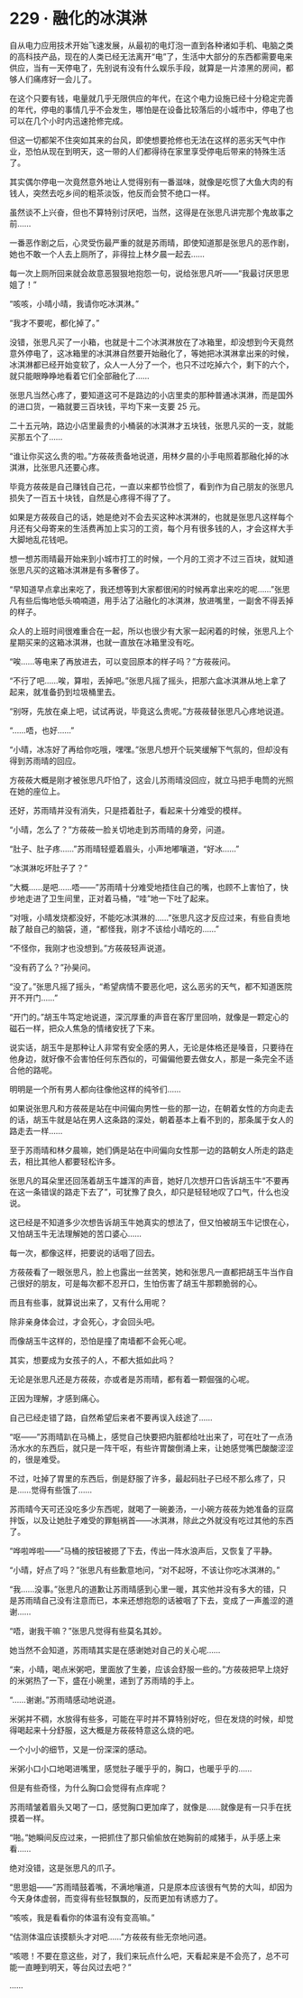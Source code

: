 # 229 · 融化的冰淇淋

自从电力应用技术开始飞速发展，从最初的电灯泡一直到各种诸如手机、电脑之类的高科技产品，现在的人类已经无法离开“电”了，生活中大部分的东西都需要电来供应，当有一天停电了，先别说有没有什么娱乐手段，就算是一片漆黑的房间，都够人们痛疼好一会儿了。

在这个只要有钱，电量就几乎无限供应的年代，在这个电力设施已经十分稳定完善的年代，停电的事情几乎不会发生，哪怕是在设备比较落后的小城市中，停电了也可以在几个小时内迅速抢修完成。

但这一切都架不住突如其来的台风，即使想要抢修也无法在这样的恶劣天气中作业，恐怕从现在到明天，这一带的人们都得待在家里享受停电后带来的特殊生活了。

其实偶尔停电一次竟然意外地让人觉得别有一番滋味，就像是吃惯了大鱼大肉的有钱人，突然去吃乡间的粗茶淡饭，他反而会赞不绝口一样。

虽然谈不上兴奋，但也不算特别讨厌吧，当然，这得是在张思凡讲完那个鬼故事之前……

一番恶作剧之后，心灵受伤最严重的就是苏雨晴，即使知道那是张思凡的恶作剧，她也不敢一个人去上厕所了，非得拉上林夕晨一起去……

每一次上厕所回来就会故意恶狠狠地抱怨一句，说给张思凡听——“我最讨厌思思姐了！”

“咳咳，小晴小晴，我请你吃冰淇淋。”

“我才不要呢，都化掉了。”

没错，张思凡买了一小箱，也就是十二个冰淇淋放在了冰箱里，却没想到今天竟然意外停电了，这冰箱里的冰淇淋自然要开始融化了，等她把冰淇淋拿出来的时候，冰淇淋都已经开始变软了，众人一人分了一个，也只不过吃掉六个，剩下的六个，就只能眼睁睁地看着它们全部融化了……

张思凡当然心疼了，要知道这可不是路边的小店里卖的那种普通冰淇淋，而是国外的进口货，一箱就要三百块钱，平均下来一支要 25 元。

二十五元呐，路边小店里最贵的小桶装的冰淇淋才五块钱，张思凡买的一支，就能买那五个了……

“谁让你买这么贵的啦。”方莜莜责备地说道，用林夕晨的小手电照着那融化掉的冰淇淋，比张思凡还要心疼。

毕竟方莜莜是自己赚钱自己花，一直以来都节俭惯了，看到作为自己朋友的张思凡损失了一百五十块钱，自然是心疼得不得了了。

如果是方莜莜自己的话，她是绝对不会去买这种冰淇淋的，也就是张思凡这样每个月还有父母寄来的生活费再加上实习的工资，每个月有很多钱的人，才会这样大手大脚地乱花钱吧。

想一想苏雨晴最开始来到小城市打工的时候，一个月的工资才不过三百块，就知道张思凡买的这箱冰淇淋是有多奢侈了。

“早知道早点拿出来吃了，我还想等到大家都很闲的时候再拿出来吃的呢……”张思凡有些后悔地低头喃喃道，用手沾了沾融化的冰淇淋，放进嘴里，一副舍不得丢掉的样子。

众人的上班时间很难重合在一起，所以也很少有大家一起闲着的时候，张思凡上个星期买来的这箱冰淇淋，也就一直放在冰箱里没有吃。

“唉……等电来了再放进去，可以变回原本的样子吗？”方莜莜问。

“不行了吧……唉，算啦，丢掉吧。”张思凡摇了摇头，把那六盒冰淇淋从地上拿了起来，就准备扔到垃圾桶里去。

“别呀，先放在桌上吧，试试再说，毕竟这么贵呢。”方莜莜替张思凡心疼地说道。

“……唔，也好……”

“小晴，冰冻好了再给你吃哦，嘿嘿。”张思凡想开个玩笑缓解下气氛的，但却没有得到苏雨晴的回应。

方莜莜大概是刚才被张思凡吓怕了，这会儿苏雨晴没回应，就立马把手电筒的光照在她的座位上。

还好，苏雨晴并没有消失，只是捂着肚子，看起来十分难受的模样。

“小晴，怎么了？”方莜莜一脸关切地走到苏雨晴的身旁，问道。

“肚子、肚子疼……”苏雨晴轻蹙着眉头，小声地嘟嚷道，“好冰……”

“冰淇淋吃坏肚子了？”

“大概……是吧……唔——”苏雨晴十分难受地捂住自己的嘴，也顾不上害怕了，快步地走进了卫生间里，正对着马桶，“哇”地一下吐了起来。

“对哦，小晴发烧都没好，不能吃冰淇淋的……”张思凡这才反应过来，有些自责地敲了敲自己的脑袋，道，“都怪我，刚才不该给小晴吃的……”

“不怪你，我刚才也没想到。”方莜莜轻声说道。

“没有药了么？”孙昊问。

“没了。”张思凡摇了摇头，“希望病情不要恶化吧，这么恶劣的天气，都不知道医院开不开门……”

“开门的。”胡玉牛笃定地说道，深沉厚重的声音在客厅里回响，就像是一颗定心的磁石一样，把众人焦急的情绪安抚了下来。

说实话，胡玉牛是那种让人非常有安全感的男人，无论是体格还是嗓音，只要待在他身边，就好像不会害怕任何东西似的，可偏偏他要去做女人，那是一条完全不适合他的路呢。

明明是一个所有男人都向往像他这样的纯爷们……

如果说张思凡和方莜莜是站在中间偏向男性一些的那一边，在朝着女性的方向走去的话，胡玉牛就是站在男人这条路的深处，朝着基本上看不到的，那条属于女人的路走去一样……

至于苏雨晴和林夕晨嘛，她们俩是站在中间偏向女性那一边的路朝女人所走的路走去，相比其他人都要轻松许多。

张思凡的耳朵里还回荡着胡玉牛雄浑的声音，她好几次想开口告诉胡玉牛“不要再在这一条错误的路走下去了”，可犹豫了良久，却只是轻轻地叹了口气，什么也没说。

这已经是不知道多少次想告诉胡玉牛她真实的想法了，但又怕被胡玉牛记恨在心，又怕胡玉牛无法理解她的苦口婆心……

每一次，都像这样，把要说的话咽了回去。

方莜莜看了一眼张思凡，脸上也露出一丝苦笑，她和张思凡一直都把胡玉牛当作自己很好的朋友，可是每次都不忍开口，生怕伤害了胡玉牛那颗脆弱的心。

而且有些事，就算说出来了，又有什么用呢？

除非亲身体会过，才会死心，才会回头吧。

而像胡玉牛这样的，恐怕是撞了南墙都不会死心呢。

其实，想要成为女孩子的人，不都大抵如此吗？

无论是张思凡还是方莜莜，亦或者是苏雨晴，都有着一颗倔强的心呢。

正因为理解，才感到痛心。

自己已经走错了路，自然希望后来者不要再误入歧途了……

“呕——”苏雨晴趴在马桶上，感觉自己快要把内脏都给吐出来了，可在吐了一点汤汤水水的东西后，就只是一阵干呕，有些许胃酸倒涌上来，让她感觉嘴巴酸酸涩涩的，很是难受。

不过，吐掉了胃里的东西后，倒是舒服了许多，最起码肚子已经不那么疼了，只是……觉得有些饿了……

苏雨晴今天可还没吃多少东西呢，就喝了一碗姜汤，一小碗方莜莜为她准备的豆腐拌饭，以及让她肚子难受的罪魁祸首——冰淇淋，除此之外就没有吃过其他的东西了。

“哗啦哗啦——”马桶的按钮被摁了下去，传出一阵水浪声后，又恢复了平静。

“小晴，好点了吗？”张思凡有些歉意地问，“对不起呀，不该让你吃冰淇淋的。”

“我……没事。”张思凡的道歉让苏雨晴感到心里一暖，其实他并没有多大的错，只是苏雨晴自己没有注意而已，本来还想抱怨的话被咽了下去，变成了一声羞涩的道谢……

“唔，谢我干嘛？”张思凡觉得有些莫名其妙。

她当然不会知道，苏雨晴其实是在感谢她对自己的关心呢……

“来，小晴，喝点米粥吧，里面放了生姜，应该会舒服一些的。”方莜莜把早上烧好的米粥热了一下，盛在小碗里，递到了苏雨晴的手上。

“……谢谢。”苏雨晴感动地说道。

米粥并不稠，水放得有些多，可能在平时并不算特别好吃，但在发烧的时候，却觉得喝起来十分舒服，这大概是方莜莜特意这么烧的吧。

一个小小的细节，又是一份深深的感动。

米粥小口小口地喝进嘴里，感觉肚子暖乎乎的，胸口，也暖乎乎的……

但是有些奇怪，为什么胸口会觉得有点痒呢？

苏雨晴皱着眉头又喝了一口，感觉胸口更加痒了，就像是……就像是有一只手在抚摸着一样。

“啪。”她瞬间反应过来，一把抓住了那只偷偷放在她胸前的咸猪手，从手感上来看……

绝对没错，这是张思凡的爪子。

“思思姐——”苏雨晴鼓着嘴，不满地嚷道，只是原本应该很有气势的大叫，却因为今天身体虚弱，而变得有些轻飘飘的，反而更加有诱惑力了。

“咳咳，我是看看你的体温有没有变高嘛。”

“估测体温应该摸额头才对吧……”方莜莜有些无奈地问道。

“咳嗯！不要在意这些，对了，我们来玩点什么吧，天看起来是不会亮了，总不可能一直睡到明天，等台风过去吧？”

……
